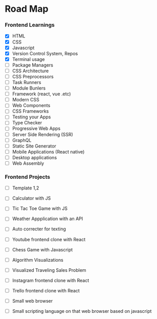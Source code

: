 # Road Map

### Frontend Learnings

- [X] HTML
- [X] CSS
- [X] Javascript
- [X] Version Control System, Repos
- [X] Terminal usage
- [ ] Package Managers
- [ ] CSS Architecture
- [ ] CSS Preprocessors
- [ ] Task Runners
- [ ] Module Bunlers
- [ ] Framework (react, vue .etc)
- [ ] Modern CSS
- [ ] Web Components
- [ ] CSS Frameworks
- [ ] Testing your Apps
- [ ] Type Checker
- [ ] Progressive Web Apps
- [ ] Server Side Rendering (SSR)
- [ ] GraphQL
- [ ] Static Site Generator
- [ ] Mobile Applications (React native)
- [ ] Desktop applications
- [ ] Web Assembly

### Frontend Projects

- [ ] Template 1,2
- [ ] Calculator with JS
- [ ] Tic Tac Toe Game with JS
- [ ] Weather Appplication with an API
- [ ] Auto correcter for texting
- [ ] Youtube frontend clone with React
- [ ] Chess Game with Javascript
- [ ] Algorithm Visualizations
- [ ] Visualized Traveling Sales Problem
- [ ] Instagram frontend clone with React
- [ ] Trello frontend clone with React
- [ ] Small web browser
- [ ] Small scripting language on that web browser based on javascript













